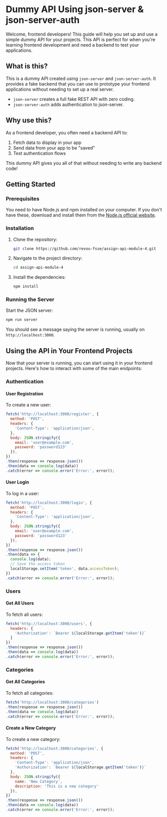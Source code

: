 # Dummy API Using json-server & json-server-auth

Welcome, frontend developers! This guide will help you set up and use a simple dummy API for your projects. This API is perfect for when you're learning frontend development and need a backend to test your applications.

## What is this?

This is a dummy API created using `json-server` and `json-server-auth`. It provides a fake backend that you can use to prototype your frontend applications without needing to set up a real server.

- `json-server` creates a full fake REST API with zero coding.
- `json-server-auth` adds authentication to json-server.

## Why use this?

As a frontend developer, you often need a backend API to:
1. Fetch data to display in your app
2. Send data from your app to be "saved"
3. Test authentication flows

This dummy API gives you all of that without needing to write any backend code!

## Getting Started

### Prerequisites

You need to have Node.js and npm installed on your computer. If you don't have these, download and install them from the [Node.js official website](https://nodejs.org/).

### Installation

1. Clone the repository:
   ```bash
   git clone https://github.com/revou-fsse/assign-api-module-4.git
   ```

2. Navigate to the project directory:
   ```bash
   cd assign-api-module-4
   ```

3. Install the dependencies:
   ```bash
   npm install
   ```

### Running the Server

Start the JSON server:

```bash
npm run server
```

You should see a message saying the server is running, usually on `http://localhost:3000`.

## Using the API in Your Frontend Projects

Now that your server is running, you can start using it in your frontend projects. Here's how to interact with some of the main endpoints:

### Authentication

#### User Registration

To create a new user:

```javascript
fetch('http://localhost:3000/register', {
  method: 'POST',
  headers: {
    'Content-Type': 'application/json',
  },
  body: JSON.stringify({
    email: 'user@example.com',
    password: 'password123'
  }),
})
.then(response => response.json())
.then(data => console.log(data))
.catch(error => console.error('Error:', error));
```

#### User Login

To log in a user:

```javascript
fetch('http://localhost:3000/login', {
  method: 'POST',
  headers: {
    'Content-Type': 'application/json',
  },
  body: JSON.stringify({
    email: 'user@example.com',
    password: 'password123'
  }),
})
.then(response => response.json())
.then(data => {
  console.log(data);
  // Save the access token
  localStorage.setItem('token', data.accessToken);
})
.catch(error => console.error('Error:', error));
```

### Users

#### Get All Users

To fetch all users:

```javascript
fetch('http://localhost:3000/users', {
  headers: {
    'Authorization': `Bearer ${localStorage.getItem('token')}`
  }
})
.then(response => response.json())
.then(data => console.log(data))
.catch(error => console.error('Error:', error));
```

### Categories

#### Get All Categories

To fetch all categories:

```javascript
fetch('http://localhost:3000/categories')
.then(response => response.json())
.then(data => console.log(data))
.catch(error => console.error('Error:', error));
```

#### Create a New Category

To create a new category:

```javascript
fetch('http://localhost:3000/categories', {
  method: 'POST',
  headers: {
    'Content-Type': 'application/json',
    'Authorization': `Bearer ${localStorage.getItem('token')}`
  },
  body: JSON.stringify({
    name: 'New Category',
    description: 'This is a new category'
  }),
})
.then(response => response.json())
.then(data => console.log(data))
.catch(error => console.error('Error:', error));
```